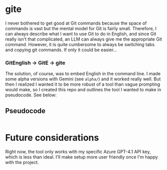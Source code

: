 # gite
I never bothered to get good at Git commands because
the space of commands is vast but the mental model for Git is fairly small.
Therefore, I can always describe what I want to use Git to do in English, and since
Git really isn't that complicated, an LLM can always give me the appropriate Git command.
However, it is quite cumbersome to always be switching tabs and copying git commands.
If only it could be easier...

### GitEnglish -> GitE -> gite
The solution, of course, was to embed English in the command line.
I made some alpha versions with Gemini (see `alpha/`)
and it worked really well.
But then I realized I wanted it to be more robust of a tool than vague prompting would make,
so I created this repo and outlines the tool I wanted to make in pseudocode. See below:

## Pseudocode
```pseudocode

```

# Future considerations
Right now, the tool only works with my specific Azure GPT-4.1 API key, which is less than ideal. I'll make setup more user friendly once I'm happy with the project.
